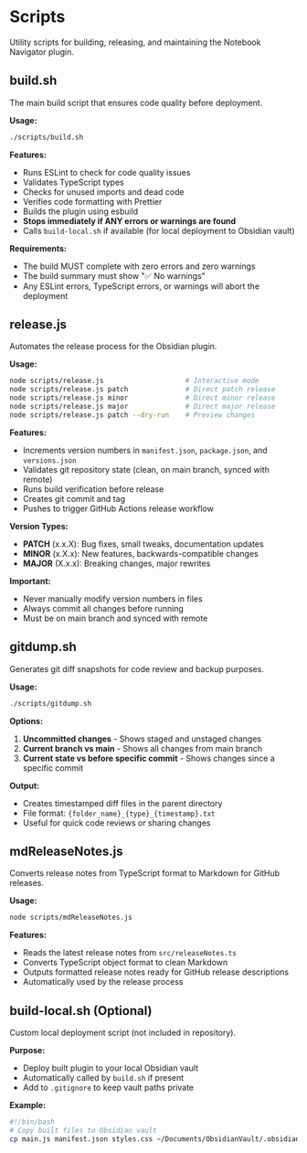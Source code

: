# Scripts

Utility scripts for building, releasing, and maintaining the Notebook Navigator plugin.

## build.sh

The main build script that ensures code quality before deployment.

**Usage:**

```bash
./scripts/build.sh
```

**Features:**

- Runs ESLint to check for code quality issues
- Validates TypeScript types
- Checks for unused imports and dead code
- Verifies code formatting with Prettier
- Builds the plugin using esbuild
- **Stops immediately if ANY errors or warnings are found**
- Calls `build-local.sh` if available (for local deployment to Obsidian vault)

**Requirements:**

- The build MUST complete with zero errors and zero warnings
- The build summary must show "✅ No warnings"
- Any ESLint errors, TypeScript errors, or warnings will abort the deployment

## release.js

Automates the release process for the Obsidian plugin.

**Usage:**

```bash
node scripts/release.js                    # Interactive mode
node scripts/release.js patch              # Direct patch release
node scripts/release.js minor              # Direct minor release
node scripts/release.js major              # Direct major release
node scripts/release.js patch --dry-run    # Preview changes
```

**Features:**

- Increments version numbers in `manifest.json`, `package.json`, and `versions.json`
- Validates git repository state (clean, on main branch, synced with remote)
- Runs build verification before release
- Creates git commit and tag
- Pushes to trigger GitHub Actions release workflow

**Version Types:**

- **PATCH** (x.x.X): Bug fixes, small tweaks, documentation updates
- **MINOR** (x.X.x): New features, backwards-compatible changes
- **MAJOR** (X.x.x): Breaking changes, major rewrites

**Important:**

- Never manually modify version numbers in files
- Always commit all changes before running
- Must be on main branch and synced with remote

## gitdump.sh

Generates git diff snapshots for code review and backup purposes.

**Usage:**

```bash
./scripts/gitdump.sh
```

**Options:**

1. **Uncommitted changes** - Shows staged and unstaged changes
2. **Current branch vs main** - Shows all changes from main branch
3. **Current state vs before specific commit** - Shows changes since a specific commit

**Output:**

- Creates timestamped diff files in the parent directory
- File format: `{folder_name}_{type}_{timestamp}.txt`
- Useful for quick code reviews or sharing changes

## mdReleaseNotes.js

Converts release notes from TypeScript format to Markdown for GitHub releases.

**Usage:**

```bash
node scripts/mdReleaseNotes.js
```

**Features:**

- Reads the latest release notes from `src/releaseNotes.ts`
- Converts TypeScript object format to clean Markdown
- Outputs formatted release notes ready for GitHub release descriptions
- Automatically used by the release process

## build-local.sh (Optional)

Custom local deployment script (not included in repository).

**Purpose:**

- Deploy built plugin to your local Obsidian vault
- Automatically called by `build.sh` if present
- Add to `.gitignore` to keep vault paths private

**Example:**

```bash
#!/bin/bash
# Copy built files to Obsidian vault
cp main.js manifest.json styles.css ~/Documents/ObsidianVault/.obsidian/plugins/notebook-navigator/
```
